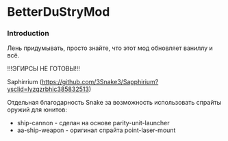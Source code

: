 # BetterDuStryMod
### Introduction
Лень придумывать, просто знайте, что этот мод обновляет ваниллу и всё.

!!!ЭГИРСЫ НЕ ГОТОВЫ!!!

Saphirrium (https://github.com/3Snake3/Sapphirium?ysclid=lyzqzrbhic385832513)

Отдельная благодарность Snake за возможность использовать спрайты оружий для юнитов:
- ship-cannon - сделан на основе parity-unit-launcher
- aa-ship-weapon - оригинал спрайта point-laser-mount
